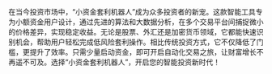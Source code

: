 在当今投资市场中，“小资金套利机器人”成为众多投资者的新宠。这款智能工具专为小额资金用户设计，通过先进的算法和大数据分析，在多个交易平台间捕捉微小的价格差异，实现稳定收益。无论是股票、外汇还是加密货币领域，它都能快速识别机会，帮助用户轻松完成低风险套利操作。相比传统投资方式，它不仅降低了门槛，更提升了效率。只需少量启动资金，即可开启自动化交易之旅，让财富增长不再遥不可及。选择“小资金套利机器人”，开启您的智能投资新时代！